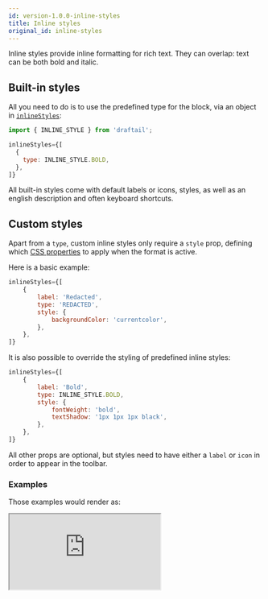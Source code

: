 ```yaml
---
id: version-1.0.0-inline-styles
title: Inline styles
original_id: inline-styles
---
```


Inline styles provide inline formatting for rich text. They can overlap: text can be both bold and italic.

## Built-in styles

All you need to do is to use the predefined type for the block, via an object in [`inlineStyles`](API.md#inline-styles-docs-inline-styles):

```jsx
import { INLINE_STYLE } from 'draftail';

inlineStyles={[
  {
    type: INLINE_STYLE.BOLD,
  },
]}
```

All built-in styles come with default labels or icons, styles, as well as an english description and often keyboard shortcuts.

## Custom styles

Apart from a `type`, custom inline styles only require a `style` prop, defining which [CSS properties](https://developer.mozilla.org/en-US/docs/Web/CSS/CSS_Properties_Reference) to apply when the format is active.

Here is a basic example:

```jsx
inlineStyles={[
    {
        label: 'Redacted',
        type: 'REDACTED',
        style: {
            backgroundColor: 'currentcolor',
        },
    },
]}
```

It is also possible to override the styling of predefined inline styles:

```jsx
inlineStyles={[
    {
        label: 'Bold',
        type: INLINE_STYLE.BOLD,
        style: {
            fontWeight: 'bold',
            textShadow: '1px 1px 1px black',
        },
    },
]}
```

All other props are optional, but styles need to have either a `label` or `icon` in order to appear in the toolbar.

### Examples

Those examples would render as:

<iframe src="https://demo.draftail.org/storybook/iframe.html?id=docs--inline-styles" class="iframe iframe--docs-200"></iframe>
